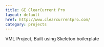 ```yaml
---
title: GE ClearCurrent Pro
layout: default
href: http://www.clearcurrentpro.com/
category: projects
---
```



VML Project, Built using Skeleton boilerplate
